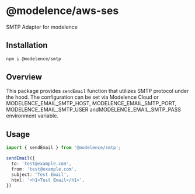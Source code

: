 # @modelence/aws-ses

SMTP Adapter for modelence

## Installation

```bash
npm i @modelence/smtp
```

## Overview

This package provides `sendEmail` function that utilizes SMTP protocol under the hood. The configuration can be set via Modelence Cloud or MODELENCE_EMAIL_SMTP_HOST, MODELENCE_EMAIL_SMTP_PORT, MODELENCE_EMAIL_SMTP_USER andMODELENCE_EMAIL_SMTP_PASS environment variable.

## Usage

```ts
import { sendEmail } from '@modelence/smtp';

sendEmail({
  to: 'test@example.com',
  from: 'test@example.com',
  subject: 'Test Email',
  html: '<h1>Test Email</h1>',
})
```
